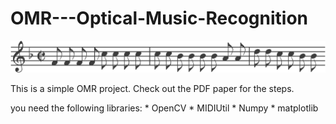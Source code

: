# OMR---Optical-Music-Recognition

![](app/images/170000291-1_1_1.png)

This is a simple OMR project. Check out the PDF paper for the steps.

you need the following libraries:
    * OpenCV
    * MIDIUtil
    * Numpy
    * matplotlib
